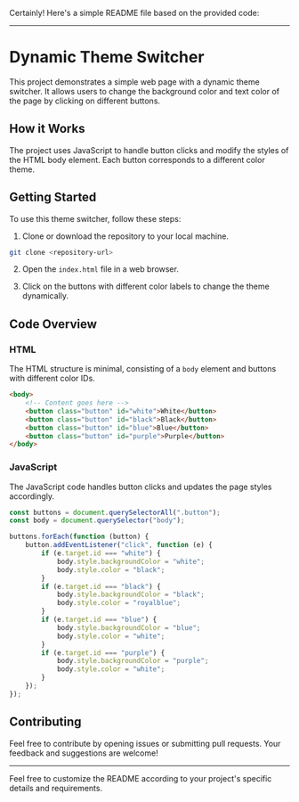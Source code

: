Certainly! Here's a simple README file based on the provided code:

---

# Dynamic Theme Switcher

This project demonstrates a simple web page with a dynamic theme switcher. It allows users to change the background color and text color of the page by clicking on different buttons.

## How it Works

The project uses JavaScript to handle button clicks and modify the styles of the HTML body element. Each button corresponds to a different color theme.

## Getting Started

To use this theme switcher, follow these steps:

1. Clone or download the repository to your local machine.

```bash
git clone <repository-url>
```

2. Open the `index.html` file in a web browser.

3. Click on the buttons with different color labels to change the theme dynamically.

## Code Overview

### HTML

The HTML structure is minimal, consisting of a `body` element and buttons with different color IDs.

```html
<body>
    <!-- Content goes here -->
    <button class="button" id="white">White</button>
    <button class="button" id="black">Black</button>
    <button class="button" id="blue">Blue</button>
    <button class="button" id="purple">Purple</button>
</body>
```

### JavaScript

The JavaScript code handles button clicks and updates the page styles accordingly.

```javascript
const buttons = document.querySelectorAll(".button");
const body = document.querySelector("body");

buttons.forEach(function (button) {
    button.addEventListener("click", function (e) {
        if (e.target.id === "white") {
            body.style.backgroundColor = "white";
            body.style.color = "black";
        }
        if (e.target.id === "black") {
            body.style.backgroundColor = "black";
            body.style.color = "royalblue";
        }
        if (e.target.id === "blue") {
            body.style.backgroundColor = "blue";
            body.style.color = "white";
        }
        if (e.target.id === "purple") {
            body.style.backgroundColor = "purple";
            body.style.color = "white";
        }
    });
});
```

## Contributing

Feel free to contribute by opening issues or submitting pull requests. Your feedback and suggestions are welcome!

---

Feel free to customize the README according to your project's specific details and requirements.
